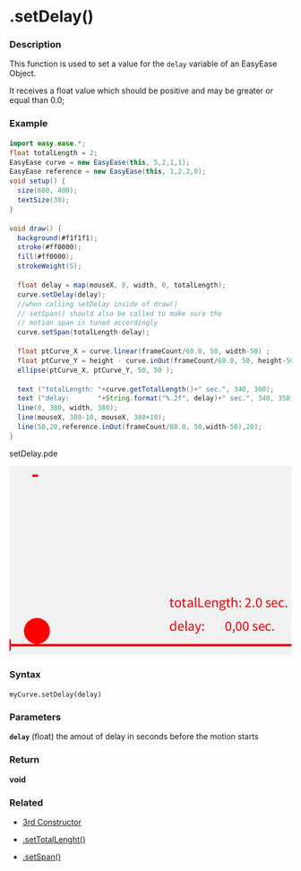# .setDelay()

### Description

This function is used to set a value for the `delay` variable of an EasyEase Object.

It receives a float value which should be positive and may be greater or equal than 0.0;

### Example

```java
import easy.ease.*;
float totalLength = 2;
EasyEase curve = new EasyEase(this, 5,2,1,1);
EasyEase reference = new EasyEase(this, 1,2,2,0);
void setup() {
  size(600, 400);
  textSize(30);
}

void draw() {
  background(#f1f1f1);
  stroke(#ff0000);
  fill(#ff0000);
  strokeWeight(5);

  float delay = map(mouseX, 0, width, 0, totalLength);
  curve.setDelay(delay);
  //when calling setDelay inside of draw()
  // setSpan() should also be called to make sure the
  // motion span is tuned accordingly
  curve.setSpan(totalLength-delay);

  float ptCurve_X = curve.linear(frameCount/60.0, 50, width-50) ;
  float ptCurve_Y = height - curve.inOut(frameCount/60.0, 50, height-50) ;
  ellipse(ptCurve_X, ptCurve_Y, 50, 50 );

  text ("totalLength: "+curve.getTotalLength()+" sec.", 340, 300);
  text ("delay:       "+String.format("%.2f", delay)+" sec.", 340, 350);
  line(0, 380, width, 380);
  line(mouseX, 380-10, mouseX, 380+10);
  line(50,20,reference.inOut(frameCount/60.0, 50,width-50),20);
}

```

<div class="exampleWindow">
  <div class="title">
      <div class="dot red"></div>
      <div class="dot amber"></div>
      <div class="dot green"></div>
      <p >setDelay.pde</p>
  </div>

![.setDelay()](../images/tools/setDelay.gif)

</div>

### Syntax

`myCurve.setDelay(delay) `

### Parameters

**`delay`** (float) the amout of delay in seconds before the motion starts

### Return

**void**

### Related

- [3rd Constructor](constructors.md#constructor-3-with-exponential-intensity-and-time-related-parameters)

- [.setTotalLenght()](./tools/setTotalLength.md)

- [.setSpan()](./tools/setSpan.md)
